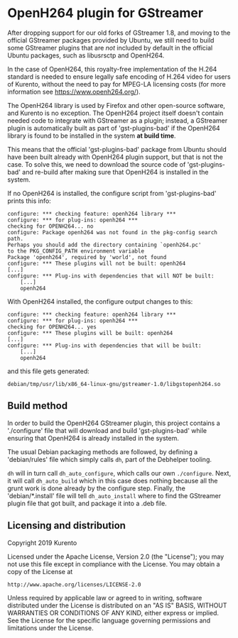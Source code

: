 OpenH264 plugin for GStreamer
=============================

After dropping support for our old forks of GStreamer 1.8, and moving to the official GStreamer packages provided by Ubuntu, we still need to build some GStreamer plugins that are *not* included by default in the official Ubuntu packages, such as libusrsctp and OpenH264.

In the case of OpenH264, this royalty-free implementation of the H.264 standard is needed to ensure legally safe encoding of H.264 video for users of Kurento, without the need to pay for MPEG-LA licensing costs (for more information see https://www.openh264.org/).

The OpenH264 library is used by Firefox and other open-source software, and Kurento is no exception. The OpenH264 project itself doesn't contain needed code to integrate with GStreamer as a plugin; instead, a GStreamer plugin is automatically built as part of 'gst-plugins-bad' if the OpenH264 library is found to be installed in the system **at build time**.

This means that the official 'gst-plugins-bad' package from Ubuntu should have been built already with OpenH264 plugin support, but that is not the case. To solve this, we need to download the source code of 'gst-plugins-bad' and re-build after making sure that OpenH264 is installed in the system.

If no OpenH264 is installed, the configure script from 'gst-plugins-bad' prints this info:

    configure: *** checking feature: openh264 library ***
    configure: *** for plug-ins: openh264 ***
    checking for OPENH264... no
    configure: Package openh264 was not found in the pkg-config search path.
    Perhaps you should add the directory containing `openh264.pc'
    to the PKG_CONFIG_PATH environment variable
    Package 'openh264', required by 'world', not found
    configure: *** These plugins will not be built: openh264
    [...]
    configure: *** Plug-ins with dependencies that will NOT be built:
        [...]
        openh264

With OpenH264 installed, the configure output changes to this:

    configure: *** checking feature: openh264 library ***
    configure: *** for plug-ins: openh264 ***
    checking for OPENH264... yes
    configure: *** These plugins will be built: openh264
    [...]
    configure: *** Plug-ins with dependencies that will be built:
        [...]
        openh264

and this file gets generated:

    debian/tmp/usr/lib/x86_64-linux-gnu/gstreamer-1.0/libgstopenh264.so



Build method
------------

In order to build the OpenH264 GStreamer plugin, this project contains a './configure' file that will download and build 'gst-plugins-bad' while ensuring that OpenH264 is already installed in the system.

The usual Debian packaging methods are followed, by defining a 'debian/rules' file which simply calls `dh`, part of the Debhelper tooling.

`dh` will in turn call `dh_auto_configure`, which calls our own `./configure`. Next, it will call `dh_auto_build` which in this case does nothing because all the grunt work is done already by the configure step. Finally, the 'debian/*.install' file will tell `dh_auto_install` where to find the GStreamer plugin file that got built, and package it into a .deb file.



Licensing and distribution
--------------------------

Copyright 2019 Kurento

Licensed under the Apache License, Version 2.0 (the "License");
you may not use this file except in compliance with the License.
You may obtain a copy of the License at

    http://www.apache.org/licenses/LICENSE-2.0

Unless required by applicable law or agreed to in writing, software
distributed under the License is distributed on an "AS IS" BASIS,
WITHOUT WARRANTIES OR CONDITIONS OF ANY KIND, either express or implied.
See the License for the specific language governing permissions and
limitations under the License.
